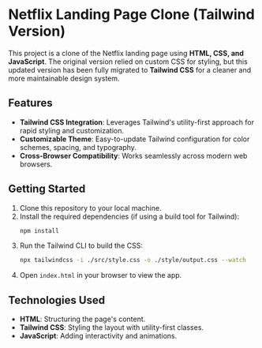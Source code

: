 # Netflix Landing Page Clone (Tailwind Version)

This project is a clone of the Netflix landing page using **HTML, CSS, and JavaScript**. The original version relied on custom CSS for styling, but this updated version has been fully migrated to **Tailwind CSS** for a cleaner and more maintainable design system.

## Features

- **Tailwind CSS Integration**: Leverages Tailwind's utility-first approach for rapid styling and customization.
- **Customizable Theme**: Easy-to-update Tailwind configuration for color schemes, spacing, and typography.
- **Cross-Browser Compatibility**: Works seamlessly across modern web browsers.

## Getting Started

1. Clone this repository to your local machine.
2. Install the required dependencies (if using a build tool for Tailwind):
   ```bash
   npm install
   ```
3. Run the Tailwind CLI to build the CSS:
   ```bash
   npx tailwindcss -i ./src/style.css -o ./style/output.css --watch
   ```
4. Open `index.html` in your browser to view the app.

## Technologies Used

- **HTML**: Structuring the page's content.
- **Tailwind CSS**: Styling the layout with utility-first classes.
- **JavaScript**: Adding interactivity and animations.
